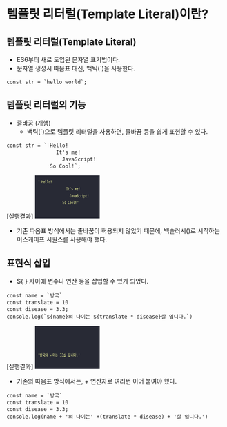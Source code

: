 # 템플릿 리터럴(Template Literal)이란?

## 템플릿 리터럴(Template Literal)

- ES6부터 새로 도입된 문자열 표기법이다.
- 문자열 생성시 따옴표 대신, 백틱(`)을 사용한다.

```
const str = `hello world`;
```

## 템플릿 리터럴의 기능

- 줄바꿈 (개행)
  - 백틱(`)으로 템플릿 리터럴을 사용하면, 줄바꿈 등을 쉽게 표현할 수 있다.

```
const str = ` Hello!
                It's me!
                  JavaScript!
              So Cool!`;
```

[실행결과]
<img src="./../Image/template%20literal_줄바꿈.png" width="150px" height="100px" alt="Template Literal"></img>

- 기존 따옴표 방식에서는 줄바꿈이 허용되지 않았기 때문에, 백슬러시(\)로 시작하는 이스케이프 시퀀스를 사용해야 했다.

## 표현식 삽입

- ${ } 사이에 변수나 연산 등을 삽입할 수 있게 되었다.

```
const name = `방국`
const translate = 10
const disease = 3.3;
console.log(`${name}의 나이는 ${translate * disease}살 입니다.`)
```

[실행결과]
<img src="./../Image/templata%20literal_표현식.png" width="150px" height="100px" alt="Template Literal"></img>

- 기존의 따옴표 방식에서는, + 연산자로 여러번 이어 붙여야 했다.

```
const name = `방국`
const translate = 10
const disease = 3.3;
console.log(name + '의 나이는' +(translate * disease) + '살 입니다.')
```
